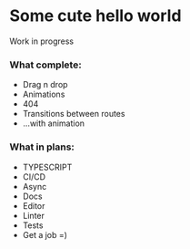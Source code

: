 # Some cute hello world

Work in progress

### What complete: 
- Drag n drop
- Animations
- 404
- Transitions between routes
- ...with animation

### What in plans:
- TYPESCRIPT
- CI/CD
- Async
- Docs
- Editor
- Linter
- Tests
- Get a job =)
